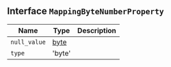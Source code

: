 ## Interface `MappingByteNumberProperty`

| Name | Type | Description |
| - | - | - |
| `null_value` | [byte](./byte.md) | &nbsp; |
| `type` | 'byte' | &nbsp; |
